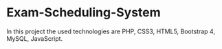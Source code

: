 # Exam-Scheduling-System
In this project the used technologies are PHP, CSS3, HTML5, Bootstrap 4, MySQL, JavaScript.

